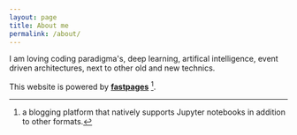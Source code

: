```yaml
---
layout: page
title: About me
permalink: /about/
---
```


I am loving coding paradigma's, deep learning, artifical intelligence, event driven architectures, next to other old and new technics.


This website is powered by **[fastpages](https://github.com/fastai/fastpages)** [^1].



[^1]:a blogging platform that natively supports Jupyter notebooks in addition to other formats.
